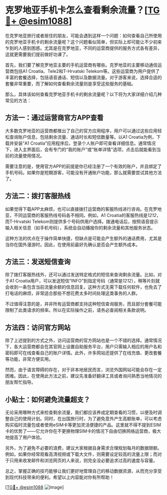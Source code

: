 # 克罗地亚手机卡怎么查看剩余流量？[[TG💪+ @esim1088](https://t.me/s/esim1088)]

在克罗地亚旅行或者居住的朋友，可能会遇到这样一个问题：如何查看自己所使用的克罗地亚手机卡的剩余流量呢？这个问题看似简单，但实际上却可能让不少初来乍到的人感到困惑。尤其是在克罗地亚，不同的运营商提供的服务方式各有差异，这就更需要我们提前做好功课了。

首先，我们要了解克罗地亚主要的手机运营商有哪些。克罗地亚的主要移动通信运营商包括A1 Croatia、Tele2和T-Hrvatski Telekom等。这些运营商为用户提供了丰富的套餐选择，包括语音通话、短信以及数据流量。对于游客来说，选择合适的套餐非常重要，而了解如何查看剩余流量则是享受这些服务的基础。

那么，具体该如何查看克罗地亚手机卡的剩余流量呢？以下将为大家详细介绍几种常见的方法：

## 方法一：通过运营商官方APP查看

大多数克罗地亚的运营商都推出了自己的官方应用程序，用户可以通过这些应用轻松查询账户信息，包括剩余流量、通话时长和短信数量等。以A1 Croatia为例，下载并安装“A1 Croatia”应用程序后，登录个人账户即可查看详细信息。通常情况下，进入主界面后，会有专门的“我的账户”或“账单详情”选项，点击后就能看到当前的流量使用情况。

需要注意的是，使用官方APP的前提是你已经注册了一个有效的账户，并且绑定了手机号码。如果你是短期游客，可能没有开通账户功能，那么就需要尝试其他方法了。

## 方法二：拨打客服热线

如果觉得下载APP太麻烦，也可以直接拨打运营商的客服热线进行咨询。在克罗地亚，不同运营商的客服热线号码各不相同。例如，A1 Croatia的客服热线是*1212*，而T-Hrvatski Telekom则提供多个号码供用户选择。拨通电话后，按照语音提示输入相关信息（如手机号码），系统会自动播报你的剩余流量和其他服务状态。

这种方法的优点在于操作简单快捷，但缺点是可能会产生额外的通话费用，尤其是当你在国外漫游时。因此，在使用前最好先确认是否会产生额外成本。

## 方法三：发送短信查询

除了拨打客服热线外，还可以通过发送特定格式的短信来查询剩余流量。比如，对于A1 Croatia用户，可以发送短信“INFO”到指定号码（通常是*1212*），稍等片刻就会收到一条包含当前流量余额的信息回复。这种方式无需下载任何软件，也免去了打电话的麻烦，非常适合那些不想花费太多时间处理这类事务的人群。

不过值得注意的是，并非所有运营商都支持这种短信查询服务，而且部分套餐可能限制了此类请求的频率。所以在实际操作之前，请务必查阅相关条款说明。

## 方法四：访问官方网站

除了上述提到的方式之外，访问运营商的官方网站也是一个不错的选择。通常情况下，各大运营商都会在其官网上设置自助服务平台，用户只需输入相应的用户名和密码即可在线查看自己的账户详情。此外，许多网站还提供了在线充值、更改套餐等功能，非常方便实用。

然而，由于语言障碍的存在，对于非本地居民而言，浏览外国网站可能会存在一定困难。因此，在使用此方法之前，建议先准备好翻译工具或者询问熟悉当地情况的朋友帮忙指导。

## 小贴士：如何避免流量超支？

无论采用哪种方式来检查剩余流量，我们都应该养成定期查看的习惯，以便及时调整自己的使用计划。同时，在出国旅行时，为了避免意外产生高额账单，可以考虑购买临时流量包或者使用eSIM卡等更加灵活便捷的产品。这里就不得不提到ESIM卡的优势了——它允许你在不更换物理SIM卡的情况下自由切换网络运营商，极大地提高了用户体验。

另外，为了避免不必要的浪费，建议大家根据自身需求合理规划每月的数据限额。例如，如果你经常观看高清视频或下载大文件，则需要设定较高的流量上限；而对于只用来收发邮件和浏览网页的人来说，则完全没必要追求过高的速度与容量。

总之，掌握正确的技巧能够让我们更好地管理自己的移动数据资源，从而充分享受到现代科技带来的便利。希望以上内容能对你有所帮助！

[[TG💪+ @esim1088](https://t.me/s/esim1088) ![Image](https://i.postimg.cc/4NQfJmqS/Snipaste-2025-05-13-00-14-12.png)]
